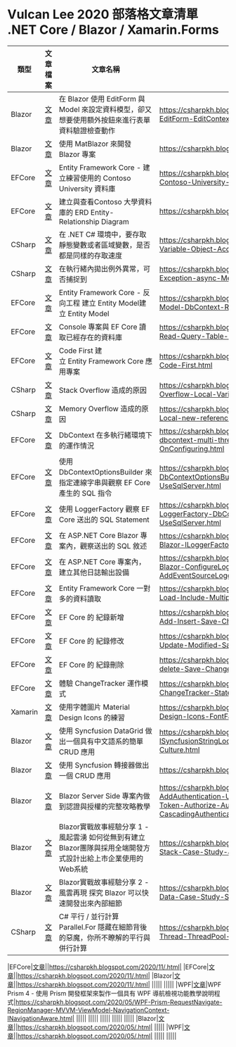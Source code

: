 # Vulcan Lee 2020 部落格文章清單 .NET Core / Blazor / Xamarin.Forms

|類型|文章檔案|文章名稱|部落格網址|
|-|-|-|-|
|Blazor|[文章](Blazor/ASP-NET-Core-Blazor-EditForm-EditContext-Form-Validation-property.md)|在 Blazor 使用 EditForm 與 Model 來設定資料模型，卻又想要使用額外按鈕來進行表單資料驗證檢查動作|https://csharpkh.blogspot.com/2020/05/ASP-NET-Core-Blazor-EditForm-EditContext-Form-Validation-property.html|
|Blazor|[文章](Blazor/Blazor-MatBlazor-Start.md)|使用 MatBlazor 來開發 Blazor 專案|https://csharpkh.blogspot.com/2020/05/Blazor-MatBlazor-Start.html|
|EFCore|[文章](EFCore/Entity-Framework-Core-Contoso-University-Database.md)|Entity Framework Core - 建立練習使用的 Contoso University 資料庫|https://csharpkh.blogspot.com/2020/09/Entity-Framework-Core-Contoso-University-Database.html|
|EFCore|[文章](EFCore/Entity-Framework-Core-ERD-Entity-Relationship-Diagram-SSMS.md)|建立與查看Contoso 大學資料庫的 ERD Entity-Relationship Diagram|https://csharpkh.blogspot.com/2020/09/.html|
|CSharp|[文章](CSharp/CSharp-Static-Local-Variable-Object-Access-Speed.md)|在 .NET C# 環境中，要存取靜態變數或者區域變數，是否都是同樣的存取速度|https://csharpkh.blogspot.com/2020/09/CSharp-Static-Local-Variable-Object-Access-Speed.html|
|CSharp|[文章](EFCore/CSharp-Thread-Capture-Exception-async-Method.md)|在執行緒內拋出例外異常，可否捕捉到|https://csharpkh.blogspot.com/2020/09/CSharp-Thread-Capture-Exception-async-Method.html|
|EFCore|[文章](EFCore/Entity-Framework-Core-Model-DbContext-Reverse-Engineer.md)|Entity Framework Core  - 反向工程 建立 Entity Model建立 Entity Model|https://csharpkh.blogspot.com/2020/09/Entity-Framework-Core-Model-DbContext-Reverse-Engineer.html|
|EFCore|[文章](EFCore/Entity-Framework-Core-Read-Query-Table-Record-DbContext.md)|Console 專案與 EF Core 讀取已經存在的資料庫|https://csharpkh.blogspot.com/2020/09/Entity-Framework-Core-Read-Query-Table-Record-DbContext.html|
|EFCore|[文章](EFCore/Entity-Framework-Core-Code-First.md)|Code First 建立 Entity Framework Core 應用專案|https://csharpkh.blogspot.com/2020/09/Entity-Framework-Core-Code-First.html|
|CSharp|[文章](CSharp/Thread-Stack-Memory-Overflow-Local-Variable-Parameter.md)|Stack Overflow 造成的原因|https://csharpkh.blogspot.com/2020/09/Thread-Stack-Memory-Overflow-Local-Variable-Parameter.html|
|CSharp|[文章](CSharp/Heap-Memory-Overflow-Local-new-reference.md)|Memory Overflow 造成的原因|https://csharpkh.blogspot.com/2020/09/Heap-Memory-Overflow-Local-new-reference.html|
|EFCore|[文章](EFCore/Entity-Framework-Core-dbcontext-multi-thread-safty-InvalidOperationException-OnConfiguring.md)|DbContext 在多執行緒環境下的運作情況|https://csharpkh.blogspot.com/2020/10/Entity-Framework-Core-dbcontext-multi-thread-safty-InvalidOperationException-OnConfiguring.html|
|EFCore|[文章](EFCore/Entity-Framework-Core-DbContextOptionsBuilder-DbContext-connection-String-UseSqlServer.md)|使用 DbContextOptionsBuilder 來指定連線字串與觀察 EF Core 產生的 SQL 指令|https://csharpkh.blogspot.com/2020/10/Entity-Framework-Core-DbContextOptionsBuilder-DbContext-connection-String-UseSqlServer.html|
|EFCore|[文章](EFCore/Entity-Framework-Core-LoggerFactory-DbContextOptionsBuilder-DbContext-UseSqlServer.md)|使用 LoggerFactory 觀察 EF Core 送出的 SQL Statement|https://csharpkh.blogspot.com/2020/10/Entity-Framework-Core-LoggerFactory-DbContextOptionsBuilder-DbContext-UseSqlServer.html|
|EFCore|[文章](EFCore/Entity-Framework-Core-Blazor-ILoggerFactory-appsettings-Logging-LogLevel.md)|在 ASP.NET Core Blazor 專案內，觀察送出的 SQL 敘述|https://csharpkh.blogspot.com/2020/10/Entity-Framework-Core-Blazor-ILoggerFactory-appsettings-Logging-LogLevel.html|
|EFCore|[文章](EFCore/Entity-Framework-Core-Blazor-ConfigureLogging-AddConsole-AddDebug-AddEventSourceLogger-AddEventLog.md)|在 ASP.NET Core 專案內，建立其他日誌輸出設備|https://csharpkh.blogspot.com/2020/10/Entity-Framework-Core-Blazor-ConfigureLogging-AddConsole-AddDebug-AddEventSourceLogger-AddEventLog.html|
|EFCore|[文章](EFCore/Entity-Framework-Core-Load-Include-Multiple-Many-One-Relation-Read.md)|Entity Framework Core 一對多的資料讀取|https://csharpkh.blogspot.com/2020/10/Entity-Framework-Core-Load-Include-Multiple-Many-One-Relation-Read.html|
|EFCore|[文章](EFCore/Entity-Framework-Core-Add-Insert-Save-Changed-EntityState-State.md)|EF Core 的 紀錄新增|https://csharpkh.blogspot.com/2020/10/Entity-Framework-Core-Add-Insert-Save-Changed-EntityState-State.html|
|EFCore|[文章](EFCore/Entity-Framework-Core-Update-Modified-Save-Changes-EntityState-State.md)|EF Core 的 紀錄修改|https://csharpkh.blogspot.com/2020/10/Entity-Framework-Core-Update-Modified-Save-Changes-EntityState-State.html|
|EFCore|[文章](EFCore/Entity-Framework-Core-delete-Save-Changes-EntityState-State.md)|EF Core 的 紀錄刪除|https://csharpkh.blogspot.com/2020/10/Entity-Framework-Core-delete-Save-Changes-EntityState-State.html|
|EFCore|[文章](EFCore/Entity-Framework-Core-ChangeTracker-State-Entries.md)|體驗 ChangeTracker 運作模式|https://csharpkh.blogspot.com/2020/10/Entity-Framework-Core-ChangeTracker-State-Entries.html|
|Xamarin|[文章](XamarinForms/Xamarin-Forms-Material-Design-Icons-FontFamily-ExportFont.md)|使用字體圖片 Material Design Icons 的練習|https://csharpkh.blogspot.com/2020/10/Xamarin-Forms-Material-Design-Icons-FontFamily-ExportFont.html|
|Blazor|[文章](Blazor/Blazor-ISyncfusionStringLocalizer-SfGrid-DataSource-ResourceManager-Culture.md)|使用 Syncfusion DataGrid 做出一個具有中文語系的簡單 CRUD 應用|https://csharpkh.blogspot.com/2020/10/Blazor-ISyncfusionStringLocalizer-SfGrid-DataSource-ResourceManager-Culture.html|
|Blazor|[文章](Blazor/Blazor-SfGrid-Adapter-SfDataManager-CascadingValue-DataManagerRequest.md)|使用 Syncfusion 轉接器做出一個 CRUD 應用|https://csharpkh.blogspot.com/2020/10/bzsfCustomBindingCRUD.html|
|Blazor|[文章](Blazor/Blazor-JwtBearer-Cookie-AddAuthentication-UseAuthentication-UseAuthorization-Bearer-Token-Authorize-AuthorizeRouteView-CascadingAuthenticationState-Identity-SignInAsync-.md)|Blazor Server Side 專案內做到認證與授權的完整攻略教學|https://csharpkh.blogspot.com/2020/10/Blazor-JwtBearer-Cookie-AddAuthentication-UseAuthentication-UseAuthorization-Bearer-Token-Authorize-AuthorizeRouteView-CascadingAuthenticationState-Identity-SignInAsync.html|
|Blazor|[文章](Blazor/Blazor-Server-Side-Full-Stack-Case-Study-JavaScript-Story.md)|Blazor實戰故事經驗分享 1 - 風起雲湧 如何從無到有建立Blazor團隊與採用全端開發方式設計出給上市企業使用的Web系統|https://csharpkh.blogspot.com/2020/11/Blazor-Server-Side-Full-Stack-Case-Study-JavaScript-Story.html|
|Blazor|[文章](Blazor/Blazor-Server-Side-Layer-Data-Case-Study-Story.md)|Blazor實戰故事經驗分享 2 - 風雲再現 探究 Blazor 可以快速開發出來內部細節|https://csharpkh.blogspot.com/2020/11/Blazor-Server-Side-Layer-Data-Case-Study-Story.html|
|CSharp|[文章](CSharp/Parallel-For-Foreach-Thread-ThreadPool-Concurrent-Tricky.md)|C# 平行 / 並行計算 Parallel.For 隱藏在細節背後的惡魔，你所不瞭解的平行與併行計算|https://csharpkh.blogspot.com/2020/11/Parallel-For-Foreach-Thread-ThreadPool-Concurrent-Tricky.html|

|EFCore|[文章](EFCore/.md)||https://csharpkh.blogspot.com/2020/11/.html|
|EFCore|[文章](EFCore/.md)||https://csharpkh.blogspot.com/2020/11/.html|
|Blazor|[文章](Blazor/.md)||https://csharpkh.blogspot.com/2020/11/.html|
|||||
|||||
|WPF|[文章](WPF/WPF-Prism-RequestNavigate-RegionManager-MVVM-ViewModel-NavigationContext-INavigationAware.md)|WPF Prism 4 - 使用 Prism 開發框架來製作一個具有 WPF 導航檢視功能教學說明程式|https://csharpkh.blogspot.com/2020/05/WPF-Prism-RequestNavigate-RegionManager-MVVM-ViewModel-NavigationContext-INavigationAware.html|
|||||
|||||
|||||
|||||
|||||
|Blazor|[文章](Blazor/.md)||https://csharpkh.blogspot.com/2020/05/.html|
|||||
|WPF|[文章](WPF/.md)||https://csharpkh.blogspot.com/2020/05/.html|
|||||
|||||

